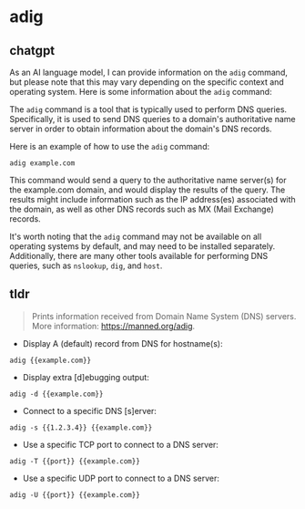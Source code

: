 # adig 
## chatgpt 
As an AI language model, I can provide information on the `adig` command, but please note that this may vary depending on the specific context and operating system. Here is some information about the `adig` command:

The `adig` command is a tool that is typically used to perform DNS queries. Specifically, it is used to send DNS queries to a domain's authoritative name server in order to obtain information about the domain's DNS records.

Here is an example of how to use the `adig` command:

```
adig example.com
```

This command would send a query to the authoritative name server(s) for the example.com domain, and would display the results of the query. The results might include information such as the IP address(es) associated with the domain, as well as other DNS records such as MX (Mail Exchange) records.

It's worth noting that the `adig` command may not be available on all operating systems by default, and may need to be installed separately. Additionally, there are many other tools available for performing DNS queries, such as `nslookup`, `dig`, and `host`. 

## tldr 
 
> Prints information received from Domain Name System (DNS) servers.
> More information: <https://manned.org/adig>.

- Display A (default) record from DNS for hostname(s):

`adig {{example.com}}`

- Display extra [d]ebugging output:

`adig -d {{example.com}}`

- Connect to a specific DNS [s]erver:

`adig -s {{1.2.3.4}} {{example.com}}`

- Use a specific TCP port to connect to a DNS server:

`adig -T {{port}} {{example.com}}`

- Use a specific UDP port to connect to a DNS server:

`adig -U {{port}} {{example.com}}`
